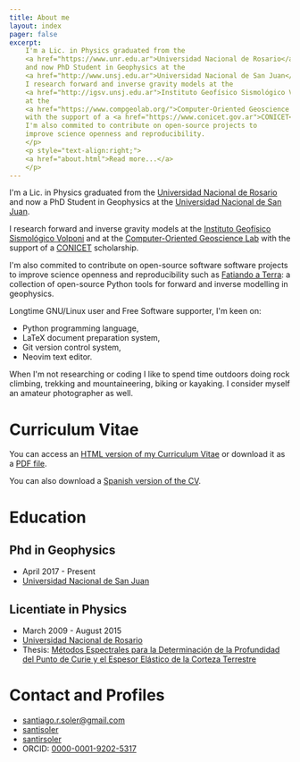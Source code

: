 ```yaml
---
title: About me
layout: index
pager: false
excerpt:
    I'm a Lic. in Physics graduated from the
    <a href="https://www.unr.edu.ar">Universidad Nacional de Rosario</a>
    and now PhD Student in Geophysics at the
    <a href="http://www.unsj.edu.ar">Universidad Nacional de San Juan</a>.
    I research forward and inverse gravity models at the
    <a href="http://igsv.unsj.edu.ar">Instituto Geofísico Sismológico Volponi</a> and
    at the
    <a href="https://www.compgeolab.org/">Computer-Oriented Geoscience Lab</a>
    with the support of a <a href="https://www.conicet.gov.ar">CONICET</a> scholarship.
    I'm also commited to contribute on open-source projects to
    improve science openness and reproducibility.
    </p>
    <p style="text-align:right;">
    <a href="about.html">Read more...</a>
    </p>
---
```

I'm a Lic. in Physics graduated from the
[Universidad Nacional de Rosario](https://www.unr.edu.ar)
and now a PhD Student in Geophysics at the
[Universidad Nacional de San Juan](http://www.unsj.edu.ar).

I research forward and inverse gravity models at the
[Instituto Geofísico Sismológico Volponi](http://http://igsv.unsj.edu.ar/)
and at the [Computer-Oriented Geoscience Lab](https://www.compgeolab.org/)
with the support of a [CONICET](https://www.conicet.gov.ar) scholarship.

I'm also commited to contribute on open-source software software projects to
improve science openness and reproducibility such as
[Fatiando a Terra](https://www.fatiando.org/): a collection of open-source
Python tools for forward and inverse modelling in geophysics.

Longtime GNU/Linux user and Free Software supporter, I'm keen on:

- Python programming language,
- LaTeX document preparation system,
- Git version control system,
- Neovim text editor.


When I'm not researching or coding I like to spend time outdoors doing rock
climbing, trekking and mountaineering, biking or kayaking.
I consider myself an amateur photographer as well.


# Curriculum Vitae

You can access an [HTML version of my Curriculum
Vitae](https://santisoler.github.io/cv)
or download it as a
[PDF file](https://raw.githubusercontent.com/santisoler/cv/gh-pages/cv.pdf).

You can also download a
[Spanish version of the CV](https://raw.githubusercontent.com/santisoler/cv/gh-pages/cv_es.pdf).


# Education

## Phd in Geophysics

- April 2017 - Present
- [Universidad Nacional de San Juan](http://www.unsj.edu.ar)

## Licentiate in Physics

- March 2009 - August 2015
- [Universidad Nacional de Rosario](https://www.unr.edu.ar)
- Thesis: [Métodos Espectrales para la Determinación de la Profundidad del Punto de Curie y el Espesor Elástico de la Corteza Terrestre](https://github.com/santisoler/tesina-fisica)


# Contact and Profiles

- [santiago.r.soler@gmail.com](mailto:santiago.r.soler@gmail.com)
- [santisoler](https://www.github.com/santisoler)
- [santirsoler](https://twitter.com/santirsoler)
- ORCID: [0000-0001-9202-5317](https://orcid.org/0000-0001-9202-5317)
